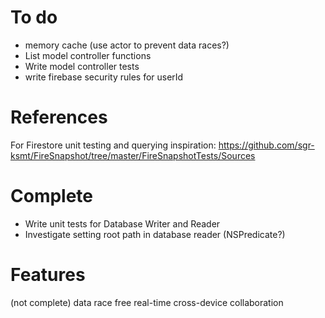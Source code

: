 
# To do

- memory cache (use actor to prevent data races?)
- List model controller functions
- Write model controller tests
- write firebase security rules for userId


# References

For Firestore unit testing and querying inspiration:
    https://github.com/sgr-ksmt/FireSnapshot/tree/master/FireSnapshotTests/Sources

# Complete

- Write unit tests for Database Writer and Reader
- Investigate setting root path in database reader (NSPredicate?)




# Features

(not complete) data race free real-time cross-device collaboration
